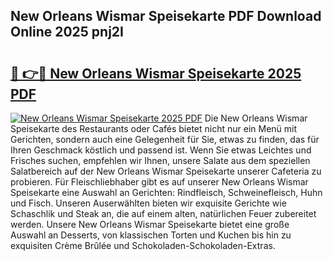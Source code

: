 ## New Orleans Wismar Speisekarte PDF Download Online 2025 pnj2I

# <h2><a href="http://gca70n0.nevu.top/?p=New+Orleans+Wismar+Speisekarte">🔗 👉🔴 New Orleans Wismar Speisekarte 2025 PDF</a></h2>

[![New Orleans Wismar Speisekarte 2025 PDF](https://i.imgur.com/dBaPXMq.png)](http://gca70n0.nevu.top/?p=New+Orleans+Wismar+Speisekarte)
Die New Orleans Wismar Speisekarte des Restaurants oder Cafés bietet nicht nur ein Menü mit Gerichten, sondern auch eine Gelegenheit für Sie, etwas zu finden, das für Ihren Geschmack köstlich und passend ist. Wenn Sie etwas Leichtes und Frisches suchen, empfehlen wir Ihnen, unsere Salate aus dem speziellen Salatbereich auf der New Orleans Wismar Speisekarte unserer Cafeteria zu probieren. Für Fleischliebhaber gibt es auf unserer New Orleans Wismar Speisekarte eine Auswahl an Gerichten: Rindfleisch, Schweinefleisch, Huhn und Fisch. Unseren Auserwählten bieten wir exquisite Gerichte wie Schaschlik und Steak an, die auf einem alten, natürlichen Feuer zubereitet werden. Unsere New Orleans Wismar Speisekarte bietet eine große Auswahl an Desserts, von klassischen Torten und Kuchen bis hin zu exquisiten Crème Brûlée und Schokoladen-Schokoladen-Extras.
